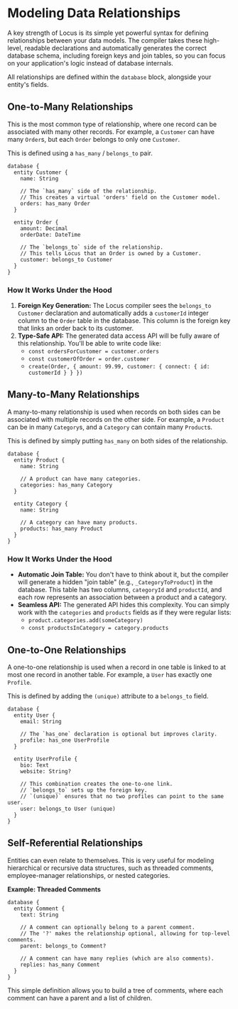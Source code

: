 # Modeling Data Relationships

A key strength of Locus is its simple yet powerful syntax for defining relationships between your data models. The compiler takes these high-level, readable declarations and automatically generates the correct database schema, including foreign keys and join tables, so you can focus on your application's logic instead of database internals.

All relationships are defined within the `database` block, alongside your entity's fields.

## One-to-Many Relationships

This is the most common type of relationship, where one record can be associated with many other records. For example, a `Customer` can have many `Order`s, but each `Order` belongs to only one `Customer`.

This is defined using a `has_many` / `belongs_to` pair.

```locus
database {
  entity Customer {
    name: String
    
    // The `has_many` side of the relationship.
    // This creates a virtual 'orders' field on the Customer model.
    orders: has_many Order
  }

  entity Order {
    amount: Decimal
    orderDate: DateTime
    
    // The `belongs_to` side of the relationship.
    // This tells Locus that an Order is owned by a Customer.
    customer: belongs_to Customer
  }
}
```

### How It Works Under the Hood

1.  **Foreign Key Generation:** The Locus compiler sees the `belongs_to Customer` declaration and automatically adds a `customerId` integer column to the `Order` table in the database. This column is the foreign key that links an order back to its customer.
2.  **Type-Safe API:** The generated data access API will be fully aware of this relationship. You'll be able to write code like:
    *   `const ordersForCustomer = customer.orders`
    *   `const customerOfOrder = order.customer`
    *   `create(Order, { amount: 99.99, customer: { connect: { id: customerId } } })`

## Many-to-Many Relationships

A many-to-many relationship is used when records on both sides can be associated with multiple records on the other side. For example, a `Product` can be in many `Category`s, and a `Category` can contain many `Product`s.

This is defined by simply putting `has_many` on both sides of the relationship.

```locus
database {
  entity Product {
    name: String
    
    // A product can have many categories.
    categories: has_many Category
  }

  entity Category {
    name: String
    
    // A category can have many products.
    products: has_many Product
  }
}
```

### How It Works Under the Hood

*   **Automatic Join Table:** You don't have to think about it, but the compiler will generate a hidden "join table" (e.g., `_CategoryToProduct`) in the database. This table has two columns, `categoryId` and `productId`, and each row represents an association between a product and a category.
*   **Seamless API:** The generated API hides this complexity. You can simply work with the `categories` and `products` fields as if they were regular lists:
    *   `product.categories.add(someCategory)`
    *   `const productsInCategory = category.products`

## One-to-One Relationships

A one-to-one relationship is used when a record in one table is linked to at most one record in another table. For example, a `User` has exactly one `Profile`.

This is defined by adding the `(unique)` attribute to a `belongs_to` field.

```locus
database {
  entity User {
    email: String
    
    // The `has_one` declaration is optional but improves clarity.
    profile: has_one UserProfile
  }

  entity UserProfile {
    bio: Text
    website: String?
    
    // This combination creates the one-to-one link.
    // `belongs_to` sets up the foreign key.
    // `(unique)` ensures that no two profiles can point to the same user.
    user: belongs_to User (unique)
  }
}
```

## Self-Referential Relationships

Entities can even relate to themselves. This is very useful for modeling hierarchical or recursive data structures, such as threaded comments, employee-manager relationships, or nested categories.

**Example: Threaded Comments**

```locus
database {
  entity Comment {
    text: String
    
    // A comment can optionally belong to a parent comment.
    // The '?' makes the relationship optional, allowing for top-level comments.
    parent: belongs_to Comment?
    
    // A comment can have many replies (which are also comments).
    replies: has_many Comment
  }
}
```

This simple definition allows you to build a tree of comments, where each comment can have a parent and a list of children.
